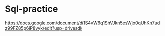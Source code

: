 # Sql-practice
https://docs.google.com/document/d/1S4vW6q1ShVJkn5esWjo0qUhKn7udz99FZ85p6iP8vyk/edit?usp=drivesdk
